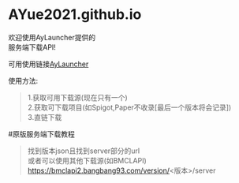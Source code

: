 # AYue2021.github.io
欢迎使用AyLauncher提供的  
服务端下载API!  

可用使用链接[AyLauncher](https://aylauncher.pages.dev)

使用方法:  
>1.获取可用下载源(现在只有一个)  
>2.获取可下载项目(如Spigot,Paper不收录[最后一个版本将会记录])  
>3.直链下载  

#原版服务端下载教程
>找到版本json且找到server部分的url  
或者可以使用其他下载源(如BMCLAPI)  
>https://bmclapi2.bangbang93.com/version/<版本>/server
